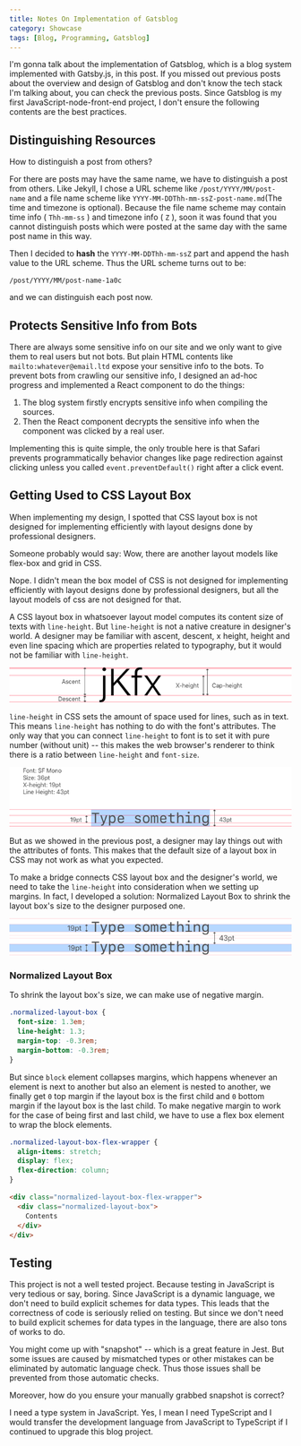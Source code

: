 ```yaml
---
title: Notes On Implementation of Gatsblog
category: Showcase
tags: [Blog, Programming, Gatsblog]
---
```


I'm gonna talk about the implementation of Gatsblog, which is a blog system
implemented with Gatsby.js, in this post. If you missed out previous posts about
the overview and design of Gatsblog and don't know the tech stack I'm talking
about, you can check the previous posts. Since Gatsblog is my first 
JavaScript-node-front-end project, I don't ensure the following contents are the
best practices.

## Distinguishing Resources

How to distinguish a post from others?

For there are posts may have the same name, we have to distinguish a post from
others. Like Jekyll, I chose a URL scheme like `/post/YYYY/MM/post-name` and
a file name scheme like `YYYY-MM-DDThh-mm-ssZ-post-name.md`(The time and
timezone is optional). Because the file name scheme may contain time
info ( `Thh-mm-ss` ) and timezone info ( `Z` ), soon it was found that you cannot
distinguish posts which were posted at the same day with the same post name in
this way.

Then I decided to **hash** the `YYYY-MM-DDThh-mm-ssZ` part and append the hash
value to the URL scheme. Thus the URL scheme turns out to be:

```
/post/YYYY/MM/post-name-1a0c
```

and we can distinguish each post now.

## Protects Sensitive Info from Bots

There are always some sensitive info on our site and we only want to give them
to real users but not bots. But plain HTML contents like
`mailto:whatever@email.ltd` expose your sensitive info to the bots. To prevent
bots from crawling our sensitive info, I designed an ad-hoc progress and
implemented a React component to do the things:

1. The blog system firstly encrypts sensitive info when compiling the sources.
2. Then the React component decrypts the sensitive info when the component was clicked by a real user.

Implementing this is quite simple, the only trouble here is that Safari prevents
programmatically behavior changes like page redirection against clicking unless
you called `event.preventDefault()` right after a click event.

## Getting Used to CSS Layout Box

When implementing my design, I spotted that CSS layout box is not designed for
implementing efficiently with layout designs done by professional designers.

Someone probably would say: Wow, there are another layout models like flex-box
and grid in CSS.

Nope. I didn't mean the box model of CSS is not designed for implementing
efficiently with layout designs done by professional designers, but all the
layout models of css are not designed for that.

A CSS layout box in whatsoever layout model computes its content size of texts
with `line-height`. But `line-height` is not a native creature in designer's
world. A designer may be familiar with ascent, descent, x height, height and
even line spacing which are properties related to typography, but it would not
be familiar with `line-height`.

![Typography Explained](typography-explained.png "Typography Explained")

`line-height` in CSS sets the amount of space used for lines, such as in text.
This means `line-height` has nothing to do with the font's attributes. The only
way that you can connect `line-height` to font is to set it with pure
number (without unit) -- this makes the web browser's renderer to think there is
a ratio between `line-height` and `font-size`.

![Line Height Explained](./line-height-explained.png 'Line Height Explained')

But as we showed in the previous post, a designer may lay things out with the
attributes of fonts. This makes that the default size of a layout box in CSS
may not work as what you expected.

To make a bridge connects CSS layout box and the designer's world, we need to
take the `line-height` into consideration when we setting up margins. In fact, I
developed a solution: Normalized Layout Box to shrink the layout box's size to
the designer purposed one.

![Line Height Solution](./line-height-solution.png 'Line Height Solution')

### Normalized Layout Box

To shrink the layout box's size, we can make use of negative margin.

```css
.normalized-layout-box {
  font-size: 1.3em;
  line-height: 1.3;
  margin-top: -0.3rem;
  margin-bottom: -0.3rem;
}
```

But since `block` element collapses margins, which happens whenever an
element is next to another but also an element is nested to another, we
finally get `0` top margin if the layout box is the first child and `0`
bottom margin if the layout box is the last child. To make negative margin
to work for the case of being first and last child, we have to use a flex
box element to wrap the block elements.

```css
.normalized-layout-box-flex-wrapper {
  align-items: stretch;
  display: flex;
  flex-direction: column;
}
```

```html
<div class="normalized-layout-box-flex-wrapper">
  <div class="normalized-layout-box">
    Contents
  </div>
</div>
```

## Testing

This project is not a well tested project. Because testing in JavaScript
is very tedious or say, boring. Since JavaScript is a dynamic language,
we don't need to build explicit schemes for data types. This leads that
the correctness of code is seriously relied on testing. But since we don't
need to build explicit schemes for data types in the language, there are
also tons of works to do.

You might come up with "snapshot" -- which is a great feature in Jest. But
some issues are caused by mismatched types or other mistakes can be
eliminated by automatic language check. Thus those issues shall be
prevented from those automatic checks.

Moreover, how do you ensure your manually grabbed snapshot is correct?

I need a type system in JavaScript. Yes, I mean I need TypeScript and I
would transfer the development language from JavaScript to TypeScript if I
continued to upgrade this blog project.
